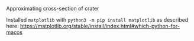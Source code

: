 Approximating cross-section of crater

Installed `matplotlib` with `python3 -m pip install matplotlib` as described here: https://matplotlib.org/stable/install/index.html#which-python-for-macos
